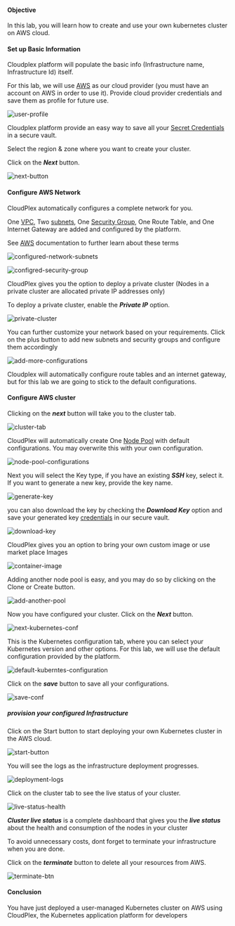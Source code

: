 #### Objective

In this lab, you will learn how to create and use your own kubernetes cluster on AWS cloud.

#### Set up Basic Information

Cloudplex platform will populate the basic info (Infrastructure name, Infrastructure Id) itself.

For this lab, we will use [AWS](https://aws.amazon.com/) as our cloud provider (you must have an account on AWS in order to use it). Provide cloud provider credentials and save them as profile for future use.

![user-profile](https://raw.githubusercontent.com/CloudplexPlatform/developer-community/feature/github-data-fetching/infrastructures/user%20managed/labs/awsUserManaged/images/2.png)

Cloudplex platform provide an easy way to save all your [Secret Credentials](https://docs.cloudplex.io/#/pages/user-guide/components/credentials-profile/credentials-profile?id=credentials-profile) in a secure vault.

Select the region & zone where you want to create your cluster.

Click on the ***Next*** button.

![next-button](https://raw.githubusercontent.com/CloudplexPlatform/developer-community/feature/github-data-fetching/infrastructures/user%20managed/labs/awsUserManaged/images/21.png)


#### Configure AWS Network

CloudPlex automatically configures a complete network for you. 

One  [VPC](https://aws.amazon.com/vpc/), Two [subnets](https://docs.aws.amazon.com/vpc/latest/userguide/VPC_Subnets.html), One [Security Group](https://docs.aws.amazon.com/vpc/latest/userguide/VPC_SecurityGroups.html), One Route Table, and One Internet Gateway are added and configured by the platform.

See [AWS](https://docs.aws.amazon.com/vpc/) documentation to further learn about these terms

![configured-network-subnets](https://raw.githubusercontent.com/CloudplexPlatform/developer-community/feature/github-data-fetching/infrastructures/user%20managed/labs/awsUserManaged/images/3.png)

![configred-security-group](https://raw.githubusercontent.com/CloudplexPlatform/developer-community/feature/github-data-fetching/infrastructures/user%20managed/labs/awsUserManaged/images/4.png)

CloudPlex gives you the option to deploy a private cluster (Nodes in a private cluster are allocated private IP addresses only) 

To deploy a private cluster, enable the ***Private IP*** option. 

![private-cluster](https://raw.githubusercontent.com/CloudplexPlatform/developer-community/feature/github-data-fetching/infrastructures/user%20managed/labs/awsUserManaged/images/5.png)

You can further customize your network based on your requirements. Click on the plus button to add new subnets and security groups and configure them accordingly

![add-more-configurations](https://raw.githubusercontent.com/CloudplexPlatform/developer-community/feature/github-data-fetching/infrastructures/user%20managed/labs/awsUserManaged/images/6.png)

Cloudplex will automatically configure route tables and an internet gateway, but for this lab we are going to stick to the default configurations.


#### Configure AWS cluster

Clicking on the ***next*** button will take you to the cluster tab.

![cluster-tab](https://raw.githubusercontent.com/CloudplexPlatform/developer-community/feature/github-data-fetching/infrastructures/user%20managed/labs/awsUserManaged/images/7.png)

CloudPlex will automatically create One [Node Pool](https://docs.cloudplex.io/#/pages/user-guide/components/cluster/um-new-cluster/aws-cluster/aws-cluster?id=aws) with default configurations. You may overwrite this with your own configuration.

![node-pool-configurations](https://raw.githubusercontent.com/CloudplexPlatform/developer-community/feature/github-data-fetching/infrastructures/user%20managed/labs/awsUserManaged/images/8.png)

Next you will select the Key type, if you have an existing ***SSH*** key, select it. If you want to generate a new key, provide the key name. 

![generate-key](https://raw.githubusercontent.com/CloudplexPlatform/developer-community/feature/github-data-fetching/infrastructures/user%20managed/labs/awsUserManaged/images/9.png)

you can also download the key by checking the ***Download Key*** option and save your generated key [credentials](https://docs.cloudplex.io/#/pages/user-guide/components/credentials-profile/credentials-profile?id=credentials-profile) in our secure vault.

![download-key](https://raw.githubusercontent.com/CloudplexPlatform/developer-community/feature/github-data-fetching/infrastructures/user%20managed/labs/awsUserManaged/images/15.png)

CloudPlex gives you an option to bring your own custom image or use market place Images

![container-image](https://raw.githubusercontent.com/CloudplexPlatform/developer-community/feature/github-data-fetching/infrastructures/user%20managed/labs/awsUserManaged/images/10.png)

Adding another node pool is easy, and you may do so by clicking on the Clone or Create button.

![add-another-pool](https://raw.githubusercontent.com/CloudplexPlatform/developer-community/feature/github-data-fetching/infrastructures/user%20managed/labs/awsUserManaged/images/11.png)

Now you have configured your cluster. Click on the ***Next*** button.

![next-kubernetes-conf](https://raw.githubusercontent.com/CloudplexPlatform/developer-community/feature/github-data-fetching/infrastructures/user%20managed/labs/awsUserManaged/images/12.png)

This is the Kubernetes configuration tab, where you can select your Kubernetes version and other options. For this lab, we will use the default configuration provided by the platform. 

![default-kuberntes-configuration](https://raw.githubusercontent.com/CloudplexPlatform/developer-community/feature/github-data-fetching/infrastructures/user%20managed/labs/awsUserManaged/images/13.png)

Click on the ***save*** button to save all your configurations.

![save-conf](https://raw.githubusercontent.com/CloudplexPlatform/developer-community/feature/github-data-fetching/infrastructures/user%20managed/labs/awsUserManaged/images/14.png)


##### provision your configured Infrastructure

Click on the Start button to start deploying your own Kubernetes cluster in the AWS cloud.

![start-button](https://raw.githubusercontent.com/CloudplexPlatform/developer-community/feature/github-data-fetching/infrastructures/user%20managed/labs/awsUserManaged/images/16.png)

You will see the logs as the infrastructure deployment progresses.

![deployment-logs](https://raw.githubusercontent.com/CloudplexPlatform/developer-community/feature/github-data-fetching/infrastructures/user%20managed/labs/awsUserManaged/images/17.png)

Click on the cluster tab to see the live status of your cluster.

![live-status-health](https://raw.githubusercontent.com/CloudplexPlatform/developer-community/feature/github-data-fetching/infrastructures/user%20managed/labs/awsUserManaged/images/18.png)

***Cluster live status*** is a complete dashboard that gives you the ***live status*** about the health and consumption of the nodes in your cluster

To avoid unnecessary costs, dont forget to terminate your infrastructure when you are done.

Click on the ***terminate*** button to delete all your resources from AWS.

![terminate-btn](https://raw.githubusercontent.com/CloudplexPlatform/developer-community/feature/github-data-fetching/infrastructures/user%20managed/labs/awsUserManaged/images/19.png)


#### Conclusion

You have just deployed a user-managed Kubernetes cluster on AWS using CloudPlex, the Kubernetes application platform for developers 
